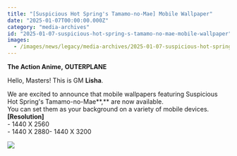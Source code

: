 ```yaml
---
title: "[Suspicious Hot Spring's Tamamo-no-Mae] Mobile Wallpaper"
date: "2025-01-07T00:00:00.000Z"
category: "media-archives"
id: "2025-01-07-suspicious-hot-spring-s-tamamo-no-mae-mobile-wallpaper"
images:
  - /images/news/legacy/media-archives/2025-01-07-suspicious-hot-spring-s-tamamo-no-mae-mobile-wallpaper/7eac258562504e0d83b71dc31586d516.webp
---
```


**The Action Anime,** **OUTERPLANE**  
  
Hello, Masters! This is GM **Lisha**.  
  
We are excited to announce that mobile wallpapers featuring Suspicious Hot Spring's Tamamo-no-Mae**,** are now available.  
You can set them as your background on a variety of mobile devices.  
**\[Resolution\]**  
\- 1440 X 2560  
\- 1440 X 2880- 1440 X 3200

![](/images/news/legacy/media-archives/2025-01-07-suspicious-hot-spring-s-tamamo-no-mae-mobile-wallpaper/7eac258562504e0d83b71dc31586d516.webp)
